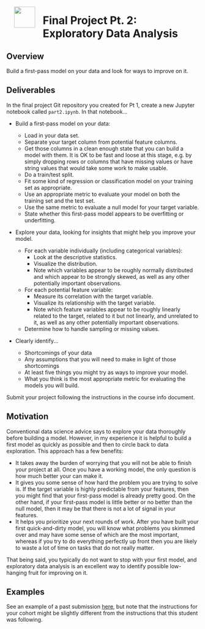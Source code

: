 <img src="http://imgur.com/1ZcRyrc.png" style="float: left; margin: 20px; height: 55px">

# Final Project Pt. 2: Exploratory Data Analysis

## Overview

Build a first-pass model on your data and look for ways to improve on it.

## Deliverables

In the final project Git repository you created for Pt 1, create a new Jupyter notebook called `part2.ipynb`. In that notebook...

- Build a first-pass model on your data:
    - Load in your data set.
    - Separate your target column from potential feature columns.
    - Get those columns in a clean enough state that you can build a model with them. It is OK to be fast and loose at this stage, e.g. by simply dropping rows or columns that have missing values or have string values that would take some work to make usable.
    - Do a train/test split.
    - Fit some kind of regression or classification model on your training set as appropriate.
    - Use an appropriate metric to evaluate your model on both the training set and the test set.
    - Use the same metric to evaluate a null model for your target variable.
    - State whether this first-pass model appears to be overfitting or underfitting.

- Explore your data, looking for insights that might help you improve your model.
    - For each variable individually (including categorical variables):
        - Look at the descriptive statistics.
        - Visualize the distribution.
        - Note which variables appear to be roughly normally distributed and which appear to be strongly skewed, as well as any other potentially important observations.
    - For each potential feature variable:
        - Measure its correlation with the target variable.
        - Visualize its relationship with the target variable.
        - Note which feature variables appear to be roughly linearly related to the target, related to it but not linearly, and unrelated to it, as well as any other potentially important observations.
    - Determine how to handle sampling or missing values.
- Clearly identify...
    - Shortcomings of your data
    - Any assumptions that you will need to make in light of those shortcomings
    - At least five things you might try as ways to improve your model.
    - What you think is the most appropriate metric for evaluating the models you will build.
    
Submit your project following the instructions in the course info document.

## Motivation

Conventional data science advice says to explore your data thoroughly before building a model. However, in my experience it is helpful to build a first model as quickly as possible and then to circle back to data exploration. This approach has a few benefits:

- It takes away the burden of worrying that you will not be able to finish your project at all. Once you have a working model, the only question is how much better your can make it.
- It gives you some sense of how hard the problem you are trying to solve is. If the target variable is highly predictable from your features, then you might find that your first-pass model is already pretty good. On the other hand, if your first-pass model is little better or no better than the null model, then it may be that there is not a lot of signal in your features.
- It helps you prioritize your next rounds of work. After you have built your first quick-and-dirty model, you will know what problems you skimmed over and may have some sense of which are the most important, whereas if you try to do everything perfectly up front then you are likely to waste a lot of time on tasks that do not really matter.

That being said, you typically do not want to stop with your first model, and exploratory data analysis is an excellent way to identify possible low-hanging fruit for improving on it.

## Examples

See an example of a past submission [here](./pt2_example.ipynb), but note that the instructions for your cohort might be slightly different from the instructions that this student was following.